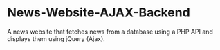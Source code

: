 # News-Website-AJAX-Backend
A news website that fetches news from a database using a PHP API and displays them using jQuery (Ajax). 
